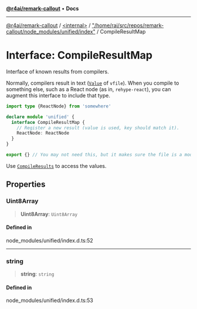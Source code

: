 [**@r4ai/remark-callout**](../../../../README.md) • **Docs**

***

[@r4ai/remark-callout](../../../../globals.md) / [\<internal\>](../../../README.md) / ["/home/rai/src/repos/remark-callout/node\_modules/unified/index"](../README.md) / CompileResultMap

# Interface: CompileResultMap

Interface of known results from compilers.

Normally, compilers result in text ([`Value`](../../../type-aliases/Value.md) of `vfile`).
When you compile to something else, such as a React node (as in,
`rehype-react`), you can augment this interface to include that type.

```ts
import type {ReactNode} from 'somewhere'

declare module 'unified' {
  interface CompileResultMap {
    // Register a new result (value is used, key should match it).
    ReactNode: ReactNode
  }
}

export {} // You may not need this, but it makes sure the file is a module.
```

Use [`CompileResults`](../../../type-aliases/CompileResults.md) to access the values.

## Properties

### Uint8Array

> **Uint8Array**: `Uint8Array`

#### Defined in

node\_modules/unified/index.d.ts:52

***

### string

> **string**: `string`

#### Defined in

node\_modules/unified/index.d.ts:53
